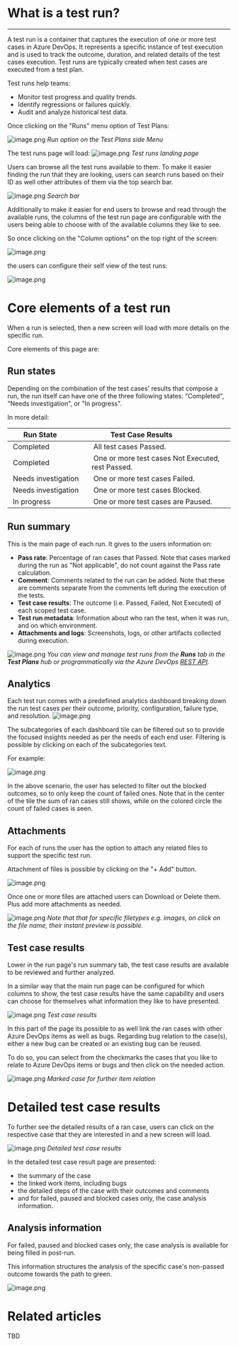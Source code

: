 
# What is a test run?
-------------------

A test run is a container that captures the execution of one or more test cases in Azure DevOps. It represents a specific instance of test execution and is used to track the outcome, duration, and related details of the test cases execution. Test runs are typically created when test cases are executed from a test plan.

Test runs help teams:
*   Monitor test progress and quality trends.
*   Identify regressions or failures quickly.
*   Audit and analyze historical test data.

Once clicking on the "Runs" menu option of Test Plans:

![image.png](/.attachments/image-aa7aa10b-8aca-4419-8778-5b22829660d2.png)
_Run option on the Test Plans side Menu_

The test runs page will load:
![image.png](/.attachments/image-c7032226-8289-4595-becc-cfdd2158ffdf.png)
_Test runs landing page_

Users can browse all the test runs available to them. To make it easier finding the run that they are looking, users can search runs based on their ID as well other attributes of them via the top search bar. 

![image.png](/.attachments/image-66ba8461-2fae-4f97-adfc-d73c20e13a17.png)
_Search bar_

Additionally to make it easier for end users to browse and read through the available runs, the columns of the test run page are configurable with the users being able to choose with of the available columns they like to see. 

So once clicking on the "Column options" on the top right of the screen:

![image.png](/.attachments/image-840c993f-fd51-4203-a56b-a0ab233fac27.png)

the users can configure their self view of the test runs:

![image.png](/.attachments/image-f932d9c6-c71e-4010-95e1-40d88634e61b.png)

# Core elements of a test run

When a run is selected, then a new screen will load with more details on the specific run. 

Core elements of this page are:

## Run states

Depending on the combination of the test cases' results that compose a run, the run itself can have one of the three following states: "Completed", "Needs investigation", or "In progress".

In more detail: 

| **Run State**         | **Test Case Results**                  | **Description**                                                                  |
|-----------------------|----------------------------------------|----------------------------------------------------------------------------------|
| Completed             | All test cases Passed.                  | The test run has finished, and all tests passed.                                |
| Completed             | One or more test cases Not Executed, rest Passed. | The run is marked complete, with some tests were skipped or not run.  |
| Needs investigation   | One or more test cases Failed.          | The test run has finished, and some tests failed.                               |
| Needs investigation   | One or more test cases Blocked.         | The test run has finished, and some tests are marked as blocked.                |
| In progress           | One or more test cases are Paused.      | The run is currently paused and can be resumed later.                           |


## Run summary
This is the main page of each run. It gives to the users information on: 
*   **Pass rate**: Percentage of ran cases that Passed. Note that cases marked during the run as "Not applicable", do not count against the Pass rate calculation. 
*   **Comment**: Comments related to the run can be added. Note that these are comments separate from the comments left during the execution of the tests.  
*   **Test case results**: The outcome (i.e. Passed, Failed, Not Executed) of each scoped test case.
*   **Test run metadata**: Information about who ran the test, when it was run, and on which environment.
*   **Attachments and logs**: Screenshots, logs, or other artifacts collected during execution.


![image.png](/.attachments/image-5e3489ea-0cc6-4360-9569-631c984387ac.png)
_You can view and manage test runs from the **Runs** tab in the **Test Plans** hub or programmatically via the Azure DevOps [REST API](https://learn.microsoft.com/en-us/rest/api/azure/devops/test/runs?view=azure-devops-rest-7.1)._


## Analytics

Each test run comes with a predefined analytics dashboard breaking down the run test cases per their outcome, priority, configuration, failure type, and resolution. 
![image.png](/.attachments/image-9cd3eb65-9326-4980-a00c-5560b2218e4f.png)

The subcategories of each dashboard tile can be filtered out so to provide the focused insights needed as per the needs of each end user. Filtering is possible by clicking on each of the subcategories text.

For example: 

![image.png](/.attachments/image-388400f5-58b2-4fae-bed2-34301c670c4e.png)

In the above scenario, the user has selected to filter out the blocked outcomes, so to only keep the count of failed ones. Note that in the center of the tile the sum of ran cases still shows, while on the colored circle the count of failed cases is seen.

## Attachments

For each of runs the user has the option to attach any related files to support the specific test run. 

Attachment of files is possible by clicking on the "+ Add" button. 

![image.png](/.attachments/image-4db8409f-3585-4e5d-9304-cb501ff32f4e.png)

Once one or more files are attached users can Download or Delete them. Plus add more attachments as needed. 


![image.png](/.attachments/image-904fcd1d-c586-4dca-ba3c-aad6eb6a26f4.png)
_Note that that for specific filetypes e.g. images, on click on the file name, their instant preview is possible._

## Test case results

Lower in the run page's run summary tab, the test case results are available to be reviewed and further analyzed. 

In a similar way that the main run page can be configured for which columns to show, the test case results have the same capability and users can choose for themselves what information they like to have presented. 

![image.png](/.attachments/image-43123007-6ea0-4578-82e7-521d1724e39f.png)
_Test case results_

In this part of the page its possible to as well link the ran cases with other Azure DevOps items as well as bugs. Regarding bug relation to the case(s), either a new bug can be created or an existing bug can be reused. 

To do so, you can select from the checkmarks the cases that you like to relate to Azure DevOps items or bugs and then click on the needed action. 

![image.png](/.attachments/image-65277583-db2f-47db-9cf5-0ea35d189228.png)
_Marked case for further item relation_


# Detailed test case results

To further see the detailed results of a ran case, users can click on the respective case that they are interested in and a new screen will load. 

![image.png](/.attachments/image-da871b99-5a07-4d23-919a-811c233b8466.png)
_Detailed test case results_

In the detailed test case result page are presented: 

- the summary of the case
- the linked work items, including bugs  
- the detailed steps of the case with their outcomes and comments 
- and for failed, paused and blocked cases only, the case analysis information. 

## Analysis information

For failed, paused and blocked cases only, the case analysis is available for being filled in post-run.

This information structures the analysis of the specific case's non-passed outcome towards the path to green. 

![image.png](/.attachments/image-5a1667b5-3ff8-42f1-b189-a30bb9273326.png)


# Related articles 
TBD

